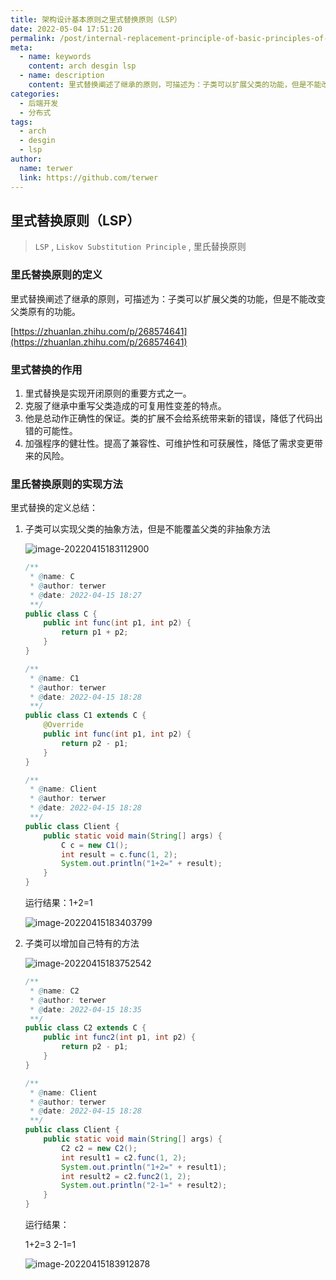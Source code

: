 ```yaml
---
title: 架构设计基本原则之里式替换原则（LSP）
date: 2022-05-04 17:51:20
permalink: /post/internal-replacement-principle-of-basic-principles-of-architecture-design.html
meta:
  - name: keywords
    content: arch desgin lsp
  - name: description
    content: 里式替换阐述了继承的原则，可描述为：子类可以扩展父类的功能，但是不能改变父类原有的功能。
categories:
  - 后端开发
  - 分布式
tags:
  - arch
  - desgin
  - lsp
author: 
  name: terwer
  link: https://github.com/terwer
---
```


## 里式替换原则（LSP）

> `LSP` , `Liskov Substitution Principle` , 里氏替换原则

### 里氏替换原则的定义

里式替换阐述了继承的原则，可描述为：子类可以扩展父类的功能，但是不能改变父类原有的功能。

[https://zhuanlan.zhihu.com/p/268574641](https://zhuanlan.zhihu.com/p/268574641)

### 里式替换的作用

1. 里式替换是实现开闭原则的重要方式之一。
2. 克服了继承中重写父类造成的可复用性变差的特点。
3. 他是总动作正确性的保证。类的扩展不会给系统带来新的错误，降低了代码出错的可能性。
4. 加强程序的健壮性。提高了兼容性、可维护性和可获展性，降低了需求变更带来的风险。

### 里氏替换原则的实现方法

里式替换的定义总结：

1. 子类可以实现父类的抽象方法，但是不能覆盖父类的非抽象方法

   ![image-20220415183112900](https://img1.terwer.space/image-20220415183112900.png)

   ```java
   /**
    * @name: C
    * @author: terwer
    * @date: 2022-04-15 18:27
    **/
   public class C {
       public int func(int p1, int p2) {
           return p1 + p2;
       }
   }
   
   /**
    * @name: C1
    * @author: terwer
    * @date: 2022-04-15 18:28
    **/
   public class C1 extends C {
       @Override
       public int func(int p1, int p2) {
           return p2 - p1;
       }
   }
   
   /**
    * @name: Client
    * @author: terwer
    * @date: 2022-04-15 18:28
    **/
   public class Client {
       public static void main(String[] args) {
           C c = new C1();
           int result = c.func(1, 2);
           System.out.println("1+2=" + result);
       }
   }
   
   ```

   运行结果：1+2=1

   ![image-20220415183403799](https://img1.terwer.space/image-20220415183403799.png)

2. 子类可以增加自己特有的方法

   ![image-20220415183752542](https://img1.terwer.space/image-20220415183752542.png)

   ```java
   /**
    * @name: C2
    * @author: terwer
    * @date: 2022-04-15 18:35
    **/
   public class C2 extends C {
       public int func2(int p1, int p2) {
           return p2 - p1;
       }
   }
   
   /**
    * @name: Client
    * @author: terwer
    * @date: 2022-04-15 18:28
    **/
   public class Client {
       public static void main(String[] args) {
           C2 c2 = new C2();
           int result1 = c2.func(1, 2);
           System.out.println("1+2=" + result1);
           int result2 = c2.func2(1, 2);
           System.out.println("2-1=" + result2);
       }
   }
   ```

   运行结果：

   1+2=3
   2-1=1

   ![image-20220415183912878](https://img1.terwer.space/image-20220415183912878.png)

